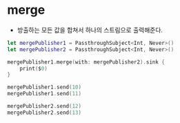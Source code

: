 # merge

- 방출하는 모든 값을 합쳐서 하나의 스트림으로 출력해준다. 

```swift
let mergePublisher1 = PassthroughSubject<Int, Never>()
let mergePublisher2 = PassthroughSubject<Int, Never>()

mergePublisher1.merge(with: mergePublisher2).sink {
    print($0)
}

mergePublisher1.send(10)
mergePublisher1.send(11)

mergePublisher2.send(12)
mergePublisher2.send(13)

```
